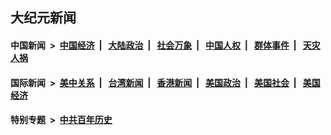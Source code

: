 ## 大纪元新闻

#### 中国新闻 &nbsp;>&nbsp; [中国经济](indexes/ncid283/README.md?06030445) &nbsp;| &nbsp; [大陆政治](indexes/ncid277/README.md?06030445) &nbsp;| &nbsp; [社会万象](indexes/ncid282/README.md?06030445) &nbsp;| &nbsp; [中国人权](indexes/ncid278/README.md?06030445) &nbsp;| &nbsp; [群体事件](indexes/ncid279/README.md?06030445) &nbsp;| &nbsp; [天灾人祸](indexes/ncid280/README.md?06030445)

#### 国际新闻 &nbsp;>&nbsp; [美中关系](indexes/nf1412576/README.md?06030445) &nbsp;| &nbsp; [台湾新闻](indexes/ncid1349361/README.md?06030445) &nbsp;| &nbsp; [香港新闻](indexes/ncid1349362/README.md?06030445) &nbsp;| &nbsp; [美国政治](indexes/ncid1078159/README.md?06030445) &nbsp;| &nbsp; [美国社会](indexes/ncid1078160/README.md?06030445) &nbsp;| &nbsp; [美国经济](indexes/ncid1078158/README.md?06030445)

#### 特别专题 &nbsp;>&nbsp; [中共百年历史](https://github.com/easy2view/epoch-special/blob/master/README.md?06030445)  
